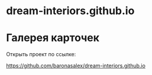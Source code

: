 # dream-interiors.github.io

<h1>Галерея карточек</h1>

Открыть проект по ссылке:

https://github.com/baronasalex/dream-interiors.github.io
